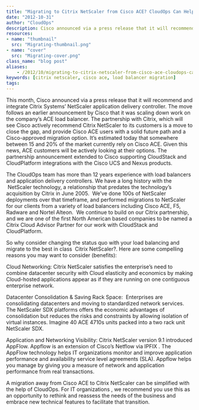 ```yaml
---
title: "Migrating to Citrix NetScaler from Cisco ACE? CloudOps Can Help"
date: "2012-10-31"
author: "CloudOps"
description: Cisco announced via a press release that it will recommend and integrate Citrix Systems’ NetScaler application delivery controller.
resources:
- name: "thumbnail"
  src: "Migrating-thumbnail.png"
- name: "cover"
  src: "Migrating-cover.png"
class_name: "blog post"
aliases:
    - /2012/10/migrating-to-citrix-netscaler-from-cisco-ace-cloudops-can-help/
keywords: [citrix netscaler, cisco ace, load balancer migration]
tags:
---
```


<p>This month, Cisco announced via a press release that it will recommend and integrate Citrix Systems’ NetScaler application delivery controller. The move follows an earlier announcement by Cisco that it was scaling down work on the company’s ACE load balancer. The partnership with Citrix, which will see Cisco actively recommend Citrix NetScaler to its customers is a move to close the gap, and provide Cisco ACE users with a solid future path and a Cisco-approved migration option. It’s estimated today that somewhere between 15 and 20% of the market currently rely on Cisco ACE. Given this news, ACE customers will be actively looking at their options. The partnership announcement extended to Cisco supporting CloudStack and CloudPlatform integrations with the Cisco UCS and Nexus products.</p>

<p>The CloudOps team has more than 12 years experience with load balancers and application delivery controllers. We have a long history with the &nbsp;NetScaler technology, a relationship that predates the technology’s acquisition by Citrix in June 2005. &nbsp;We’ve done 100s of NetScaler deployments over that timeframe, and performed migrations to NetScaler for our clients from a variety of load balancers including Cisco ACE, F5, Radware and Nortel Alteon. &nbsp;We continue to build on our Citrix partnership, and we are one of the first North American based companies to be named a Citrix Cloud Advisor Partner for our work with CloudStack and CloudPlatform.</p>

<p>So why consider changing the status quo with your load balancing and migrate to the best in class &nbsp;Citrix NetScaler?. Here are some compelling reasons you may want to consider (benefits):</p>

<div class="tabbed-text">
<p>Cloud Networking: Citrix NetScaler satisfies the enterprise’s need to combine datacenter security with Cloud elasticity and economics by making Cloud-hosted applications appear as if they are running on one contiguous enterprise network.</p>
<p>Datacenter Consolidation &amp; Saving Rack Space: &nbsp;Enterprises are consolidating datacenters and moving to standardized network services. The NetScaler SDX platforms offers the economic advantages of consolidation but reduces the risks and constraints by allowing isolation of virtual instances. Imagine 40 ACE 4710s units packed into a two rack unit NetScaler SDX.</p>
<p>Application and Networking Visibility: Citrix NetScaler version 9.1 introduced AppFlow. Appflow is an extension of Cisco’s Netflow via IPFIX . The AppFlow technology helps IT organizations monitor and improve application performance and availability service level agreements (SLA). Appflow helps you manage by giving you a measure of network and application performance from real transactions.</p>
</div>

<p>A migration away from Cisco ACE to Citrix NetScaler can be simplified with the help of CloudOps. For IT organizations , we recommend you use this as an opportunity to rethink and reassess the needs of the business and embrace new technical features to facilitate that transition.</p>